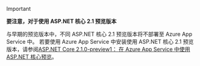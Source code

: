 > [!IMPORTANT]
> **要注意，对于使用 ASP.NET 核心 2.1 预览版本**
>
> 与早期的预览版本中，不同 ASP.NET 核心 2.1 预览版本将不部署至 Azure App Service 中。 若要使用 Azure App Service 中安装使用 ASP.NET 核心 2.1 预览版本，请参阅[ASP.NET Core 2.1.0-preview1： 在 Azure App Service 中使用 ASP.NET 核心预览](https://blogs.msdn.microsoft.com/webdev/2018/02/27/asp-net-core-2-1-0-preview1-using-asp-net-core-previews-on-azure-app-service/)。
